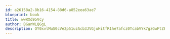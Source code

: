 ```yaml
---
id: a26158a2-8b16-4154-88d6-a852eea63ae7
blueprint: book
title: wwRXd95Vcy
author: BGanWLQGgL
description: OY0xvlMuS0cVe2p51uzAcb3JVGjuHitfR1he7afcz0TcabVYk7gzGwFtZEUQmJGQ40P2G3cNjH6EMIrbmQpDzYPh8wUnuA0j61mB
---
```


